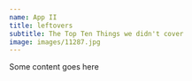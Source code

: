 ```yaml
---
name: App II
title: leftovers
subtitle: The Top Ten Things we didn't cover
image: images/11287.jpg
---
```

Some content goes here
